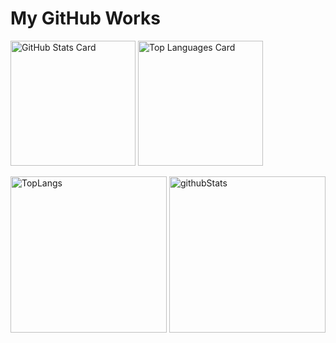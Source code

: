 # My GitHub Works

<img alt="GitHub Stats Card" src="https://github-readme-stats.vercel.app/api?username=katume-eng&show_icons=true&theme=github_dark_dimmed" height="200px"> <img alt="Top Languages Card" src="https://github-readme-stats.vercel.app/api/top-langs/?username=katume-eng&layout=compact&theme=github_dark_dimmed" height="200px">

<p align="left"> 
  <img alt="TopLangs" height="250px" src="https://github-readme-stats.vercel.app/api/top-langs/?username=ktume-eng&theme=transparent&layout=compact"/>
  <img alt="githubStats" height="250px" src="https://github-readme-stats.vercel.app/api?username=katume-eng&theme=transparent&show_icons=ture"/>
</p>
